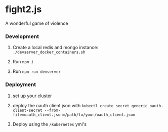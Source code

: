 fight2.js
===

A wonderful game of violence

### Development

1. Create a local redis and mongo instance: `./devserver_docker_containers.sh`

3. Run `npm i`

4. Run `npm run devserver`

### Deployment

1. set up your cluster

2. deploy the oauth client json with `kubectl create secret generic oauth-client-secret --from-file=oauth_client.json=/path/to/your/oauth_client.json`

3. Deploy using the `/kubernetes` yml's
